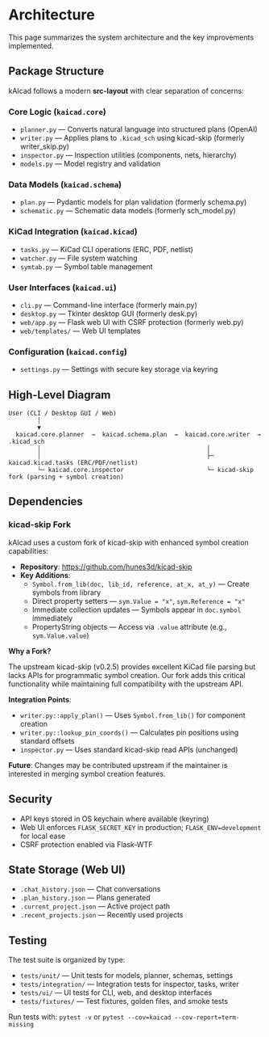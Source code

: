# Architecture

This page summarizes the system architecture and the key improvements implemented.

## Package Structure

kAIcad follows a modern **src-layout** with clear separation of concerns:

### Core Logic (`kaicad.core`)
- `planner.py` — Converts natural language into structured plans (OpenAI)
- `writer.py` — Applies plans to `.kicad_sch` using kicad-skip (formerly writer_skip.py)
- `inspector.py` — Inspection utilities (components, nets, hierarchy)
- `models.py` — Model registry and validation

### Data Models (`kaicad.schema`)
- `plan.py` — Pydantic models for plan validation (formerly schema.py)
- `schematic.py` — Schematic data models (formerly sch_model.py)

### KiCad Integration (`kaicad.kicad`)
- `tasks.py` — KiCad CLI operations (ERC, PDF, netlist)
- `watcher.py` — File system watching
- `symtab.py` — Symbol table management

### User Interfaces (`kaicad.ui`)
- `cli.py` — Command-line interface (formerly main.py)
- `desktop.py` — Tkinter desktop GUI (formerly desk.py)
- `web/app.py` — Flask web UI with CSRF protection (formerly web.py)
- `web/templates/` — Web UI templates

### Configuration (`kaicad.config`)
- `settings.py` — Settings with secure key storage via keyring

## High-Level Diagram

```
User (CLI / Desktop GUI / Web)
        │
        ▼
  kaicad.core.planner  →  kaicad.schema.plan  →  kaicad.core.writer  →  .kicad_sch
        │                                              │
        │                                              ├─ kaicad.kicad.tasks (ERC/PDF/netlist)
        └─ kaicad.core.inspector                       └─ kicad-skip fork (parsing + symbol creation)
```

## Dependencies

### kicad-skip Fork

kAIcad uses a custom fork of kicad-skip with enhanced symbol creation capabilities:

- **Repository**: https://github.com/hunes3d/kicad-skip
- **Key Additions**:
  - `Symbol.from_lib(doc, lib_id, reference, at_x, at_y)` — Create symbols from library
  - Direct property setters — `sym.Value = "x"`, `sym.Reference = "x"`
  - Immediate collection updates — Symbols appear in `doc.symbol` immediately
  - PropertyString objects — Access via `.value` attribute (e.g., `sym.Value.value`)

**Why a Fork?**

The upstream kicad-skip (v0.2.5) provides excellent KiCad file parsing but lacks APIs for programmatic symbol creation. Our fork adds this critical functionality while maintaining full compatibility with the upstream API.

**Integration Points**:
- `writer.py::apply_plan()` — Uses `Symbol.from_lib()` for component creation
- `writer.py::lookup_pin_coords()` — Calculates pin positions using standard offsets
- `inspector.py` — Uses standard kicad-skip read APIs (unchanged)

**Future**: Changes may be contributed upstream if the maintainer is interested in merging symbol creation features.

## Security

- API keys stored in OS keychain where available (keyring)
- Web UI enforces `FLASK_SECRET_KEY` in production; `FLASK_ENV=development` for local ease
- CSRF protection enabled via Flask-WTF

## State Storage (Web UI)

- `.chat_history.json` — Chat conversations
- `.plan_history.json` — Plans generated
- `.current_project.json` — Active project path
- `.recent_projects.json` — Recently used projects

## Testing

The test suite is organized by type:

- `tests/unit/` — Unit tests for models, planner, schemas, settings
- `tests/integration/` — Integration tests for inspector, tasks, writer
- `tests/ui/` — UI tests for CLI, web, and desktop interfaces
- `tests/fixtures/` — Test fixtures, golden files, and smoke tests

Run tests with: `pytest -v` or `pytest --cov=kaicad --cov-report=term-missing`
